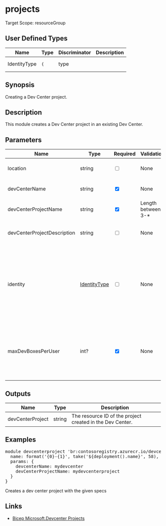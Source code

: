 ﻿# projects

Target Scope: resourceGroup

## User Defined Types
| Name | Type | Discriminator | Description
| -- |  -- | -- | -- |
| <a id="IdentityType">IdentityType</a>  | <pre>{</pre> | type |  | 

## Synopsis
Creating a Dev Center project.

## Description
This module creates a Dev Center project in an existing Dev Center.

## Parameters
| Name | Type | Required | Validation | Default value | Description |
| -- |  -- | -- | -- | -- | -- |
| location | string | <input type="checkbox"> | None | <pre>resourceGroup().location</pre> | The location of the Dev Center project. |
| devCenterName | string | <input type="checkbox" checked> | None | <pre></pre> | The name of the existing Dev Center. |
| devCenterProjectName | string | <input type="checkbox" checked> | Length between 3-* | <pre></pre> | The name of the Dev Center project. |
| devCenterProjectDescription | string | <input type="checkbox"> | None | <pre>'Dev Center project'</pre> | The description of the Dev Center project. |
| identity | [IdentityType](#IdentityType) | <input type="checkbox"> | None | <pre>{<br>  type: 'SystemAssigned'<br>}</pre> | Managed service identity to use for this resource. Defaults to a system assigned managed identity. For object format, refer to [documentation](https://docs.microsoft.com/en-us/azure/templates/microsoft.web/sites?tabs=bicep#managedserviceidentity). |
| maxDevBoxesPerUser | int? | <input type="checkbox" checked> | None | <pre></pre> | When provided, allows to restrict how many dev boxes each developer can create in a project. |

## Outputs
| Name | Type | Description |
| -- |  -- | -- |
| devCenterProject | string | The resource ID of the project created in the Dev Center. |

## Examples
<pre>
module devcenterproject 'br:contosoregistry.azurecr.io/devcenter/projects:latest' = {
  name: format('{0}-{1}', take('${deployment().name}', 58), 'devpr')
  params: {
    devcenterName: mydevcenter
    devCenterProjectName: mydevcenterproject
  }
}
</pre>
<p>Creates a dev center project with the given specs</p>

## Links
- [Bicep Microsoft.Devcenter Projects](https://learn.microsoft.com/en-us/azure/templates/microsoft.devcenter/projects?pivots=deployment-language-bicep)
